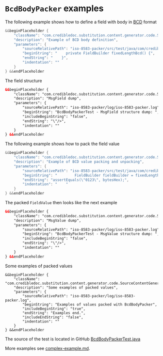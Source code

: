 # `BcdBodyPacker` examples

The following example shows how to define a field with body in [BCD](https://en.wikipedia.org/wiki/Binary-coded_decimal) format
```Java
&&beginPlaceholder {
    "className": "com.credibledoc.substitution.content.generator.code.SourceContentGenerator",
    "description": "Example of BCD body definition",
    "parameters": {
        "sourceRelativePath": "iso-8583-packer/src/test/java/com/credibledoc/iso8583packer/bcd/BcdBodyPackerTest.java",
        "beginString": "    private FieldBuilder fixedLengthBcd() {",
        "endString": "    }",
        "indentation": ""
    }
} &&endPlaceholder
```

The field structure
```XML
&&beginPlaceholder {
    "className": "com.credibledoc.substitution.content.generator.code.SourceContentGenerator",
    "description": "MsgField dump",
    "parameters": {
        "sourceRelativePath": "iso-8583-packer/log/iso-8583-packer.log",
        "beginString": "BcdBodyPackerTest - MsgField structure dump: ",
        "includeBeginString": "false",
        "endString": "\"/>",
        "indentation": ""
    }
} &&endPlaceholder
```

The following example shows how to pack the field value
```Java
&&beginPlaceholder {
    "className": "com.credibledoc.substitution.content.generator.code.SourceContentGenerator",
    "description": "Example of BCD value packing and unpacking",
    "parameters": {
        "sourceRelativePath": "iso-8583-packer/src/test/java/com/credibledoc/iso8583packer/bcd/BcdBodyPackerTest.java",
        "beginString": "        FieldBuilder fieldBuilder = fixedLengthBcd();",
        "endString": "assertEquals(\"0123\", bytesHex);",
        "indentation": "    "
    }
} &&endPlaceholder
```

The packed `FieldValue` then looks like the next example
```XML
&&beginPlaceholder {
    "className": "com.credibledoc.substitution.content.generator.code.SourceContentGenerator",
    "description": "MsgValue dump",
    "parameters": {
        "sourceRelativePath": "iso-8583-packer/log/iso-8583-packer.log",
        "beginString": "BcdBodyPackerTest - MsgValue structure dump: ",
        "includeBeginString": "false",
        "endString": "\"/>",
        "indentation": ""
    }
} &&endPlaceholder
```

Some examples of packed values
```
&&beginPlaceholder {
    "className": "com.credibledoc.substitution.content.generator.code.SourceContentGenerator",
    "description": "Some examples of packed values",
    "parameters": {
        "sourceRelativePath": "iso-8583-packer/log/iso-8583-packer.log",
        "beginString": "Examples of values packed with BcdBodyPacker",
        "includeBeginString": "true",
        "endString": "Examples end.",
        "includeEndString": "false",
        "indentation": ""
    }
} &&endPlaceholder
```

The source of the test is located in GitHub [BcdBodyPackerTest.java](https://github.com/credibledoc/credible-doc/blob/master/iso-8583-packer/src/test/java/com/credibledoc/iso8583packer/bcd/BcdBodyPackerTest.java)

More examples see [complex-example.md](../complex-example.md).